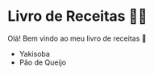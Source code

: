 # Livro de Receitas :woman_cook:

Olá! Bem vindo ao meu livro de receitas :wave:

- Yakisoba
- Pão de Queijo
